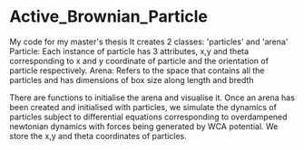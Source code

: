 # Active_Brownian_Particle
My code for my master's thesis 
It creates 2 classes: 'particles' and 'arena'
Particle: Each instance of particle has 3 attributes, x,y and theta corresponding to x and y coordinate of particle and the orientation of particle respectively.
Arena: Refers to the space that contains all the particles and has dimensions of box size along length and bredth

There are functions to initialise the arena and visualise it.
Once an arena has been created and initialised with particles, we simulate the dynamics of particles subject to differential equations corresponding to overdampened newtonian dynamics with forces being generated by WCA potential.
We store the x,y and theta coordinates of particles.
